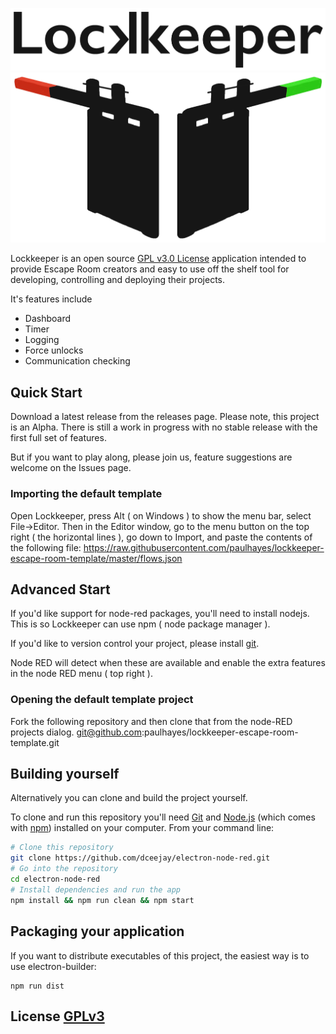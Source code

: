 ![](img/LockkeeperTitleBlack.png)
![](img/LockkeeperBlack.png)

Lockkeeper is an open source [GPL v3.0 License](License.md) application intended to provide Escape Room creators and easy to use off the shelf tool for developing, controlling and deploying their projects.

It's features include 
* Dashboard
* Timer
* Logging
* Force unlocks
* Communication checking

## Quick Start

Download a latest release from the releases page. Please note, this project is an Alpha. There is still a work in progress with no stable release with the first full set of features. 

But if you want to play along, please join us, feature suggestions are welcome on the Issues page.

### Importing the default template
Open Lockkeeper, press Alt ( on Windows ) to show the menu bar, select File->Editor.
Then in the Editor window, go to the menu button on the top right ( the horizontal lines ), go down to Import, and paste the contents of the following file:
https://raw.githubusercontent.com/paulhayes/lockkeeper-escape-room-template/master/flows.json

## Advanced Start

If you'd like support for node-red packages, you'll need to install nodejs. This is so Lockkeeper can use npm ( node package manager ).

If you'd like to version control your project, please install [git](). 

Node RED will detect when these are available and enable the extra features in the node RED menu ( top right ).

### Opening the default template project
Fork the following repository and then clone that from the node-RED projects dialog.
git@github.com:paulhayes/lockkeeper-escape-room-template.git

## Building yourself

Alternatively you can clone and build the project yourself.

To clone and run this repository you'll need [Git](https://git-scm.com) and [Node.js](https://nodejs.org/en/download/) (which comes with [npm](http://npmjs.com)) installed on your computer. From your command line:

```bash
# Clone this repository
git clone https://github.com/dceejay/electron-node-red.git
# Go into the repository
cd electron-node-red
# Install dependencies and run the app
npm install && npm run clean && npm start
```

## Packaging your application

If you want to distribute executables of this project, the easiest way is to use electron-builder:

```
npm run dist
```

## License [GPLv3](LICENSE.md)

